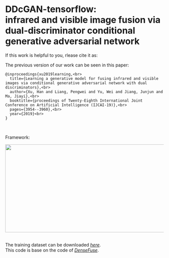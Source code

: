 # DDcGAN-tensorflow:<br> infrared and visible image fusion via dual-discriminator conditional generative adversarial network

If this work is helpful to you, rlease cite it as: 


The previous version of our work can be seen in this paper:<br>
```
@inproceedings{xu2019learning,<br>
  title={Learning a generative model for fusing infrared and visible images via conditional generative adversarial network with dual discriminators},<br>
  author={Xu, Han and Liang, Pengwei and Yu, Wei and Jiang, Junjun and Ma, Jiayi},<br>
  booktitle={proceedings of Twenty-Eighth International Joint Conference on Artificial Intelligence (IJCAI-19)},<br>
  pages={3954--3960},<br>
  year={2019}<br>
}
```
<br>

Framework:
<div align=center><img src="https://github.com/xuhan-whu/others/blob/master/images/framework.jpg" width="520" height="280"/></div><br>

The training dataset can be downloaded [*here*](https://pan.baidu.com/s/1S1MKc3XdoICoSg6H33CPZw). <br>
This code is base on the code of [*DenseFuse*](https://github.com/hli1221/imagefusion_densefuse).
